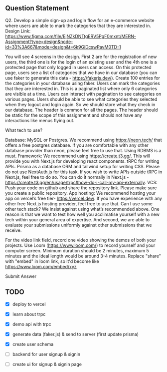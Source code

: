 
## Question Statement 

Q2. Develop a simple sign-up and login flow for an e-commerce website where users are able to mark the categories that they are interested in. Design Link: https://www.figma.com/file/EjNZkDNTtgERV5PgF0mxnt/MERN-Assignment?type=design&node-id=33%3A667&mode=design&t=6k9GiDcswPavM0TD-1

You will see 4 screens in the design. First 2 are for the registration of new users, the third one is for the login of an existing user and the 4th one is a protected page that only logged in users can access. On this protected page, users see a list of categories that we have in our database (you can use faker to generate this data - https://fakerjs.dev/). Create 100 entries for the categories in your database using faker. Users can mark the categories that they are interested in. This is a paginated list where only 6 categories are visible at a time. Users can interact with pagination to see categories on various pages. Users should be able to see what categories they selected when they logout and login again. So we should store what they check in our database.
The header is common for all the pages. The header should be static for the scope of this assignment and should not have any interactions like menus flying out.

What tech to use?

Database: MySQL or Postgres. We recommend using https://neon.tech/ that offers a free postgres database. If you are comfortable with any other database provider than neon, please feel free to use that. Using RDBMS is a must.
Framework: We recommend using https://create.t3.gg/. This will provide you with Next.js for developing react components. tRPC for writing APIs. Prisma as a database ORM and tailwind setup for writing CSS. Please do not use NextAuth.js for this task. If you wish to write APIs outside tRPC in Next.js, feel free to do so. You can do it normally in Next.js - https://create.t3.gg/en/usage/trpc#how-do-i-call-my-api-externally.
VCS: Push your code on github and share the repository link. Please make sure you create a public repository.
App hosting: We recommend hosting your app on vercel’s free tier- https://vercel.dev/. If you have experience with any other free Next.js hosting provider, feel free to use that.
Can I use some other tech stack?
We insist against using what’s recommended above. 
One reason is that we want to test how well you acclimatise yourself with a new tech within your general area of expertise.
And second, we are able to evaluate your submissions uniformly against other submissions that we receive.

For the video link field, record one video showing the demos of both your projects. Use Loom (https://www.loom.com/) to record yourself and your computer screen. Minimum duration should be 2 minutes, maximum 5 minutes and the ideal length would be around 3-4 minutes. Replace "share" with "embed" in loom link, so it'd become like https://www.loom.com/embed/xyz

Submit Answer

## TODO

- [x] deploy to vercel
- [x] learn about trpc
- [x] demo api with trpc
- [x] generate data (faker.js) & send to server (first update prisma)

- [x] create user schema 
- [ ] backend for user signup & signin
- [ ] create ui for signup & signin page 
